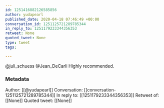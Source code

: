 ```yaml
---
id: 1251416882126585856
author: yudapearl
published_date: 2020-04-18 07:46:49 +00:00
conversation_id: 1251125721289785344
in_reply_to: 1251179233344356353
retweet: None
quoted_tweet: None
type: tweet
tags:

---
```


@juli_schuess @Jean_DeCarli Highly recommended.

### Metadata

Author: [[@yudapearl]]
Conversation: [[conversation-1251125721289785344]]
In reply to: [[1251179233344356353]]
Retweet of: [[None]]
Quoted tweet: [[None]]
